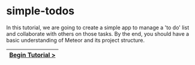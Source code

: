 # simple-todos

[//]: # (head-end)


In this tutorial, we are going to create a simple app to manage a 'to do' list and collaborate with others on those tasks. By the end, you should have a basic understanding of Meteor and its project structure.

[//]: # (foot-start)

[{]: <helper> (navStep)

| [Begin Tutorial >](.tortilla/manuals/views/step1.md) |
|----------------------:|

[}]: #
